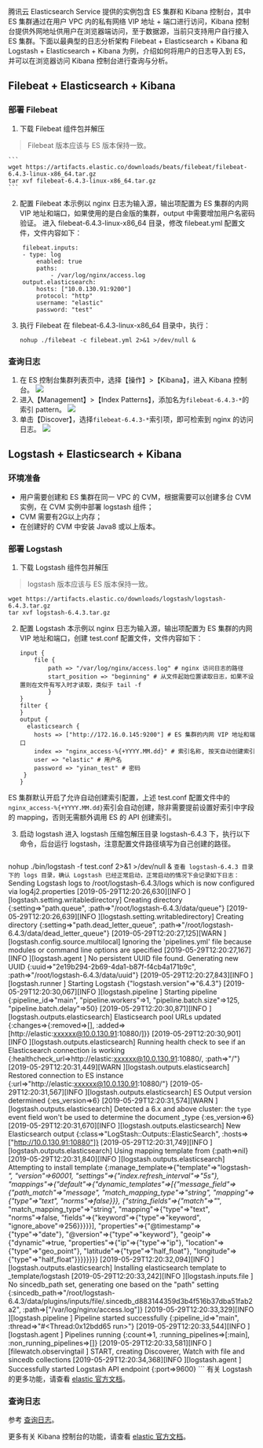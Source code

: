 腾讯云 Elasticsearch Service 提供的实例包含 ES 集群和 Kibana 控制台，其中 ES 集群通过在用户 VPC 内的私有网络 VIP 地址 + 端口进行访问，Kibana 控制台提供外网地址供用户在浏览器端访问，至于数据源，当前只支持用户自行接入 ES 集群。下面以最典型的日志分析架构 Filebeat + Elasticsearch + Kibana 和 Logstash + Elasticsearch + Kibana 为例，介绍如何将用户的日志导入到 ES，并可以在浏览器访问 Kibana 控制台进行查询与分析。

## Filebeat + Elasticsearch + Kibana
### 部署 Filebeat
1. 下载 Filebeat 组件包并解压
>Filebeat 版本应该与 ES 版本保持一致。

	```
	wget https://artifacts.elastic.co/downloads/beats/filebeat/filebeat-6.4.3-linux-x86_64.tar.gz   
	tar xvf filebeat-6.4.3-linux-x86_64.tar.gz
	```
2. 配置 Filebeat
	本示例以 nginx 日志为输入源，输出项配置为 ES 集群的内网 VIP 地址和端口，如果使用的是白金版的集群，output 中需要增加用户名密码验证。
进入 filebeat-6.4.3-linux-x86_64 目录，修改 filebeat.yml 配置文件，文件内容如下：
```
	filebeat.inputs:
	- type: log
  		enabled: true
  		paths:
    		- /var/log/nginx/access.log
	output.elasticsearch:
  		hosts: ["10.0.130.91:9200"]
  		protocol: "http"
  		username: "elastic"
  		password: "test"
```
3. 执行 Filebeat
	在 filebeat-6.4.3-linux-x86_64 目录中，执行：
	```
	nohup ./filebeat -c filebeat.yml 2>&1 >/dev/null &
	```

### <span id="jump">查询日志</span>
1. 在 ES 控制台集群列表页中，选择【操作】>【Kibana】，进入 Kibana 控制台。
![](https://main.qcloudimg.com/raw/3f9be1e4f0782cff576ec83f8dda7b84.png)
2. 进入【Management】>【Index Patterns】，添加名为`filebeat-6.4.3-*`的索引 pattern。
	![](https://main.qcloudimg.com/raw/237c9406b30023323fa4108e4575488f.png)
3. 单击【Discover】，选择`filebeat-6.4.3-*`索引项，即可检索到 nginx 的访问日志。
	![](https://main.qcloudimg.com/raw/552277436bab4818fedce01b410703e5.png)

## Logstash + Elasticsearch + Kibana

### 环境准备
* 用户需要创建和 ES 集群在同一 VPC 的 CVM，根据需要可以创建多台 CVM 实例，在 CVM 实例中部署 logstash 组件；
* CVM 需要有2G以上内存；
* 在创建好的 CVM 中安装 Java8 或以上版本。

### 部署 Logstash

1. 下载 Logstash 组件包并解压
>logstash 版本应该与 ES 版本保持一致。
>
```
wget https://artifacts.elastic.co/downloads/logstash/logstash-6.4.3.tar.gz
tar xvf logstash-6.4.3.tar.gz
```
2. 配置 Logstash
本示例以 nginx 日志为输入源，输出项配置为 ES 集群的内网 VIP 地址和端口，创建 test.conf 配置文件，文件内容如下：
	```
	input {
	    file {
	        path => "/var/log/nginx/access.log" # nginx 访问日志的路径
	        start_position => "beginning" # 从文件起始位置读取日志，如果不设置则在文件有写入时才读取，类似于 tail -f
	        }
	}
	filter {
	}
	output {
	  elasticsearch {
	    hosts => ["http://172.16.0.145:9200"] # ES 集群的内网 VIP 地址和端口
	    index => "nginx_access-%{+YYYY.MM.dd}" # 索引名称, 按天自动创建索引
	    user => "elastic" # 用户名
	    password => "yinan_test" # 密码
	 }
	}
	```
ES 集群默认开启了允许自动创建索引配置，上述 test.conf 配置文件中的`nginx_access-%{+YYYY.MM.dd}`索引会自动创建，除非需要提前设置好索引中字段的 mapping，否则无需额外调用 ES 的 API 创建索引。

3. 启动 logstash
进入 logstash 压缩包解压目录 logstash-6.4.3 下，执行以下命令，后台运行 logstash，注意配置文件路径填写为自己创建的路径。
	```
nohup ./bin/logstash -f test.conf 2>&1 >/dev/null &
	```
查看 logstash-6.4.3 目录下的 logs 目录，确认 Logstash 已经正常启动，正常启动的情况下会记录如下日志：
	```
	Sending Logstash logs to /root/logstash-6.4.3/logs which is now configured via log4j2.properties
	[2019-05-29T12:20:26,630][INFO ][logstash.setting.writabledirectory] Creating directory {:setting=>"path.queue", :path=>"/root/logstash-6.4.3/data/queue"}
	[2019-05-29T12:20:26,639][INFO ][logstash.setting.writabledirectory] Creating directory {:setting=>"path.dead_letter_queue", :path=>"/root/logstash-6.4.3/data/dead_letter_queue"}
	[2019-05-29T12:20:27,125][WARN ][logstash.config.source.multilocal] Ignoring the 'pipelines.yml' file because modules or command line options are specified
	[2019-05-29T12:20:27,167][INFO ][logstash.agent           ] No persistent UUID file found. Generating new UUID {:uuid=>"2e19b294-2b69-4da1-b87f-f4cb4a171b9c", :path=>"/root/logstash-6.4.3/data/uuid"}
	[2019-05-29T12:20:27,843][INFO ][logstash.runner          ] Starting Logstash {"logstash.version"=>"6.4.3"}
	[2019-05-29T12:20:30,067][INFO ][logstash.pipeline        ] Starting pipeline {:pipeline_id=>"main", "pipeline.workers"=>1, "pipeline.batch.size"=>125, "pipeline.batch.delay"=>50}
	[2019-05-29T12:20:30,871][INFO ][logstash.outputs.elasticsearch] Elasticsearch pool URLs updated {:changes=>{:removed=>[], :added=>[http://elastic:xxxxxx@10.0.130.91:10880/]}}
	[2019-05-29T12:20:30,901][INFO ][logstash.outputs.elasticsearch] Running health check to see if an Elasticsearch connection is working {:healthcheck_url=>http://elastic:xxxxxx@10.0.130.91:10880/, :path=>"/"}
	[2019-05-29T12:20:31,449][WARN ][logstash.outputs.elasticsearch] Restored connection to ES instance {:url=>"http://elastic:xxxxxx@10.0.130.91:10880/"}
	[2019-05-29T12:20:31,567][INFO ][logstash.outputs.elasticsearch] ES Output version determined {:es_version=>6}
	[2019-05-29T12:20:31,574][WARN ][logstash.outputs.elasticsearch] Detected a 6.x and above cluster: the `type` event field won't be used to determine the document _type {:es_version=>6}
	[2019-05-29T12:20:31,670][INFO ][logstash.outputs.elasticsearch] New Elasticsearch output {:class=>"LogStash::Outputs::ElasticSearch", :hosts=>["http://10.0.130.91:10880"]}
	[2019-05-29T12:20:31,749][INFO ][logstash.outputs.elasticsearch] Using mapping template from {:path=>nil}
	[2019-05-29T12:20:31,840][INFO ][logstash.outputs.elasticsearch] Attempting to install template {:manage_template=>{"template"=>"logstash-*", "version"=>60001, "settings"=>{"index.refresh_interval"=>"5s"}, "mappings"=>{"_default_"=>{"dynamic_templates"=>[{"message_field"=>{"path_match"=>"message", "match_mapping_type"=>"string", "mapping"=>{"type"=>"text", "norms"=>false}}}, {"string_fields"=>{"match"=>"*", "match_mapping_type"=>"string", "mapping"=>{"type"=>"text", "norms"=>false, "fields"=>{"keyword"=>{"type"=>"keyword", "ignore_above"=>256}}}}}], "properties"=>{"@timestamp"=>{"type"=>"date"}, "@version"=>{"type"=>"keyword"}, "geoip"=>{"dynamic"=>true, "properties"=>{"ip"=>{"type"=>"ip"}, "location"=>{"type"=>"geo_point"}, "latitude"=>{"type"=>"half_float"}, "longitude"=>{"type"=>"half_float"}}}}}}}}
	[2019-05-29T12:20:32,094][INFO ][logstash.outputs.elasticsearch] Installing elasticsearch template to _template/logstash
	[2019-05-29T12:20:33,242][INFO ][logstash.inputs.file     ] No sincedb_path set, generating one based on the "path" setting {:sincedb_path=>"/root/logstash-6.4.3/data/plugins/inputs/file/.sincedb_d883144359d3b4f516b37dba51fab2a2", :path=>["/var/log/nginx/access.log"]}
	[2019-05-29T12:20:33,329][INFO ][logstash.pipeline        ] Pipeline started successfully {:pipeline_id=>"main", :thread=>"#<Thread:0x12bdd65 run>"}
	[2019-05-29T12:20:33,544][INFO ][logstash.agent           ] Pipelines running {:count=>1, :running_pipelines=>[:main], :non_running_pipelines=>[]}
	[2019-05-29T12:20:33,581][INFO ][filewatch.observingtail  ] START, creating Discoverer, Watch with file and sincedb collections
	[2019-05-29T12:20:34,368][INFO ][logstash.agent           ] Successfully started Logstash API endpoint {:port=>9600}
	```
有关 Logstash 的更多功能，请查看 [elastic 官方文档](https://www.elastic.co/products/logstash)。

### 查询日志

参考 [查询日志](#jump)。

更多有关 Kibana 控制台的功能，请查看 [elastic 官方文档](https://www.elastic.co/cn/products/kibana)。
